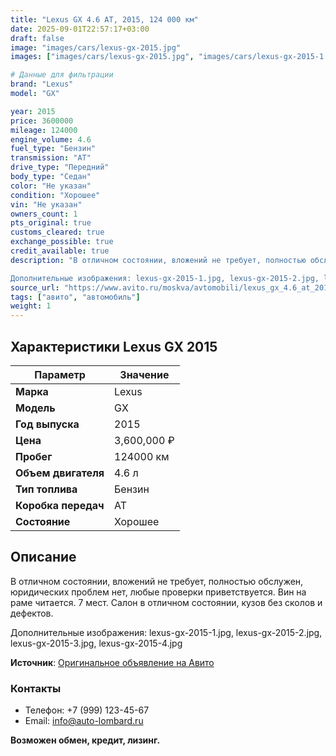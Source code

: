 ```yaml
---
title: "Lexus GX 4.6 AT, 2015, 124 000 км"
date: 2025-09-01T22:57:17+03:00
draft: false
image: "images/cars/lexus-gx-2015.jpg"
images: ["images/cars/lexus-gx-2015.jpg", "images/cars/lexus-gx-2015-1.jpg", "images/cars/lexus-gx-2015-2.jpg", "images/cars/lexus-gx-2015-3.jpg", "images/cars/lexus-gx-2015-4.jpg"]

# Данные для фильтрации
brand: "Lexus"
model: "GX"

year: 2015
price: 3600000
mileage: 124000
engine_volume: 4.6
fuel_type: "Бензин"
transmission: "AT"
drive_type: "Передний"
body_type: "Седан"
color: "Не указан"
condition: "Хорошее"
vin: "Не указан"
owners_count: 1
pts_original: true
customs_cleared: true
exchange_possible: true
credit_available: true
description: "В отличном состоянии, вложений не требует, полностью обслужен, юридических проблем нет, любые проверки приветствуется. Вин на раме читается. 7 мест. Салон в отличном состоянии, кузов без сколов и дефектов.

Дополнительные изображения: lexus-gx-2015-1.jpg, lexus-gx-2015-2.jpg, lexus-gx-2015-3.jpg, lexus-gx-2015-4.jpg"
source_url: "https://www.avito.ru/moskva/avtomobili/lexus_gx_4.6_at_2015_124_000_km_7526520472?context=H4sIAAAAAAAA_wE_AMD_YToyOntzOjEzOiJsb2NhbFByaW9yaXR5IjtiOjA7czoxOiJ4IjtzOjE2OiIyWlhqclRINHpVcm5MS2NEIjt9e6dL5z8AAAA"
tags: ["авито", "автомобиль"]
weight: 1
---
```


## Характеристики Lexus GX 2015

| Параметр | Значение |
|----------|----------|
| **Марка** | Lexus |
| **Модель** | GX |
| **Год выпуска** | 2015 |
| **Цена** | 3,600,000 ₽ |
| **Пробег** | 124000 км |
| **Объем двигателя** | 4.6 л |
| **Тип топлива** | Бензин |
| **Коробка передач** | AT |
| **Состояние** | Хорошее |

## Описание

В отличном состоянии, вложений не требует, полностью обслужен, юридических проблем нет, любые проверки приветствуется. Вин на раме читается. 7 мест. Салон в отличном состоянии, кузов без сколов и дефектов.

Дополнительные изображения: lexus-gx-2015-1.jpg, lexus-gx-2015-2.jpg, lexus-gx-2015-3.jpg, lexus-gx-2015-4.jpg

**Источник**: [Оригинальное объявление на Авито](https://www.avito.ru/moskva/avtomobili/lexus_gx_4.6_at_2015_124_000_km_7526520472?context=H4sIAAAAAAAA_wE_AMD_YToyOntzOjEzOiJsb2NhbFByaW9yaXR5IjtiOjA7czoxOiJ4IjtzOjE2OiIyWlhqclRINHpVcm5MS2NEIjt9e6dL5z8AAAA)

### Контакты
- Телефон: +7 (999) 123-45-67
- Email: info@auto-lombard.ru

**Возможен обмен, кредит, лизинг.**
